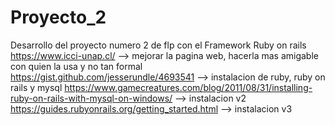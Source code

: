 # Proyecto_2
Desarrollo del proyecto numero 2 de flp con el Framework Ruby on rails
https://www.icci-unap.cl/  --> mejorar la pagina web, hacerla mas amigable con quien la usa y no tan formal
https://gist.github.com/jesserundle/4693541 --> instalacion de ruby, ruby on rails y mysql
https://www.gamecreatures.com/blog/2011/08/31/installing-ruby-on-rails-with-mysql-on-windows/  --> instalacion v2
https://guides.rubyonrails.org/getting_started.html --> instalacion v3
